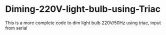 # Diming-220V-light-bulb-using-Triac
This is a more complete code to dim light bulb 220V/50Hz using triac, input from serial 

